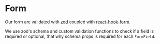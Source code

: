 # Form

Our form are validated with [zod](https://zod.dev/) coupled with [react-hook-form](https://react-hook-form.com/).

We use zod's schema and custom validation functions to check if a field is required or optional, that why schema props is required for each `FormField`.